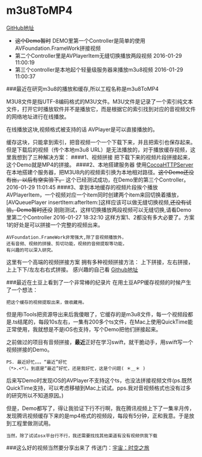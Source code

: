 # m3u8ToMP4
[GitHub地址](https://github.com/xyqjay/m3u8ToMP4)

* ~~这个Demo暂时~~ DEMO里第一个Controller是简单的使用AVFoundation.FrameWork拼接视频
* 第二个Controller里是AVPlayerItem无缝切换播放两段视频 2016-01-29 11:00:19
* 第三个controller是本地起个轻量级服务器来播放m3u8视频 2016-01-29 11:00:37


###最近在研究m3u8的播放和缓存,所以工程名称是m3u8ToMP4

M3U8文件是指UTF-8编码格式的M3U文件。M3U文件是记录了一个索引纯文本文件，打开它时播放软件并不是播放它，而是根据它的索引找到对应的音视频文件的网络地址进行在线播放。

在线播放这块,视频格式被支持的话 AVPlayer是可以直接播放的。

缓存这块，只能拿到索引，把音视频一个一个下载下来，并且把索引也保存起来。但是下载后的视频（传个本地m3u8 URL）是无法播放的，对于播放缓存视频，这里我想到了三种解决方案：
####1、视频拼接
把下载下来的视频片段拼接起来，这个Demo就是MP4的拼接。
####2、本地搭建服务器
使用[CocoaHTTPServer](https://github.com/robbiehanson/CocoaHTTPServer)在本地搭建个服务器，把M3U8内的视频索引换为本地相对路径。~~这个Demo还没有出，以后有空实验下。~~
这个已经测试成功，在Demo里的第三个Controller。2016-01-29 11:01:45
####3、拿到本地缓存的视频片段挨个播放
AVPlayerItem，一个视频对应一个item同时创建两个item来回切换着播放，[AVQueuePlayer insertItem:afterItem:]这样应该可以做无缝切换视频,~~还没有试验。Demo暂时还没~~ 
刚刚测试，这样切换播放两段视频可以无缝切换,请看Demo里第二个Controller 2016-01-27 18:32:10
这样方案1、2都没有多大必要了。方案1的好处是可以拼接一个完整的视频出来。


```
AVFoundation.FrameWork非常强大,除了音视频播放外，
还有音频、视频的拼接、剪切功能，视频的音频提取等功能，
有兴趣的可以深入研究。
```

这里有一个高端的视频拼接方案
拥有多种视频拼接方法： 上下拼接，左右拼接， 上上下下/左左右右式拼接。
感兴趣的自己看 [Github地址](https://github.com/xujingzhou/VideoSplice)


###最近在土豆上看到了一个非常棒的纪录片
在用土豆APP缓存视频的时候产生了一个想法：

```
把这个缓存的视频提取出来，做收藏用。
```

但是用iTools把资源导出来后我傻眼了，它缓存的是m3u8文件，每一个视频段都是.ts结尾的，每段10s左右，一集有200多个ts文件，在Mac上使用QuickTime能正常使用，我就想是不是iOS也支持，写个Demo把他们拼接起来。

之前做过的项目有音频拼接，**最近**正好在学习swift，就干脆动手，用swift写一个视频拼接的Demo。

```
PS. 最近好忙。。。“最近”好忙
（*>.<*）。到底是“最近”好忙，还是我好忙，这是个问题( ＊＿＊ ) 
```
后来写Demo时发现iOS的AVPlayer不支持这个ts，也没法拼接视频文件(ps.既然QuickTime支持，可以考虑移植到Mac上试试。pps.我对音视频格式也没有过多的研究所以不知道原因。)

但是，Demo都写了，得让我验证下行不行啊，我在腾讯视频上下了一集芈月传，发现腾讯视频缓存下来的是mp4格式的视频段，每段有5分钟，正和我意。于是放到工程里做测试用。

```
当然，除了试试osx平台行不行，我还需要找找其他渠道有没有视频供我下载
```
###这么好的视频当然要分享出来了 传送门：[宇宙：时空之旅](http://www.tudou.com/plcover/3PSPjRMccHc/)



